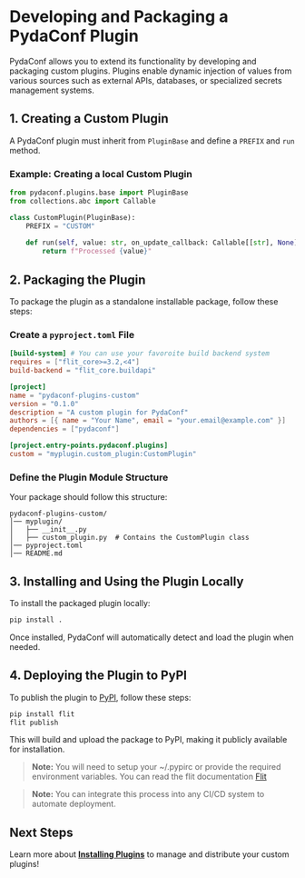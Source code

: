 # Developing and Packaging a PydaConf Plugin

PydaConf allows you to extend its functionality by developing and packaging custom plugins. Plugins enable dynamic injection of values from various sources such as external APIs, databases, or specialized secrets management systems.

## 1. Creating a Custom Plugin

A PydaConf plugin must inherit from `PluginBase` and define a `PREFIX` and `run` method.

### Example: Creating a local Custom Plugin

```python
from pydaconf.plugins.base import PluginBase
from collections.abc import Callable

class CustomPlugin(PluginBase):
    PREFIX = "CUSTOM"
    
    def run(self, value: str, on_update_callback: Callable[[str], None]) -> str:
        return f"Processed {value}"
```

## 2. Packaging the Plugin

To package the plugin as a standalone installable package, follow these steps:

### Create a `pyproject.toml` File

```toml
[build-system] # You can use your favoroite build backend system
requires = ["flit_core>=3.2,<4"]
build-backend = "flit_core.buildapi"

[project]
name = "pydaconf-plugins-custom"
version = "0.1.0"
description = "A custom plugin for PydaConf"
authors = [{ name = "Your Name", email = "your.email@example.com" }]
dependencies = ["pydaconf"]

[project.entry-points.pydaconf.plugins]
custom = "myplugin.custom_plugin:CustomPlugin"
```

### Define the Plugin Module Structure

Your package should follow this structure:

```
pydaconf-plugins-custom/
│── myplugin/
│   ├── __init__.py
│   ├── custom_plugin.py  # Contains the CustomPlugin class
│── pyproject.toml
│── README.md
```

## 3. Installing and Using the Plugin Locally

To install the packaged plugin locally:

```sh
pip install .
```

Once installed, PydaConf will automatically detect and load the plugin when needed.

## 4. Deploying the Plugin to PyPI

To publish the plugin to [PyPI](https://pypi.org/), follow these steps:

```sh
pip install flit
flit publish
```
This will build and upload the package to PyPI, making it publicly available for installation.

> **Note:** You will need to setup your ~/.pypirc or provide the required environment variables. You can read the flit documentation [Flit](https://flit.pypa.io/en/stable/upload.html#using-pypirc)

> **Note:** You can integrate this process into any CI/CD system to automate deployment.

## Next Steps

Learn more about **[Installing Plugins](install_plugins.md)** to manage and distribute your custom plugins!

